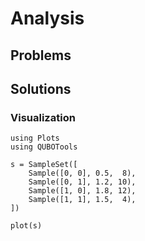 # Analysis

## Problems

## Solutions

### Visualization

```@example solution-plots
using Plots
using QUBOTools

s = SampleSet([
    Sample([0, 0], 0.5,  8),
    Sample([0, 1], 1.2, 10),
    Sample([1, 0], 1.8, 12),
    Sample([1, 1], 1.5,  4),
])

plot(s)
```